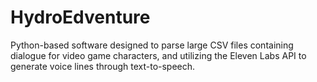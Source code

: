 # HydroEdventure
Python-based software designed to parse large CSV files containing dialogue for video game characters, and utilizing the Eleven Labs API to generate voice lines through text-to-speech.
